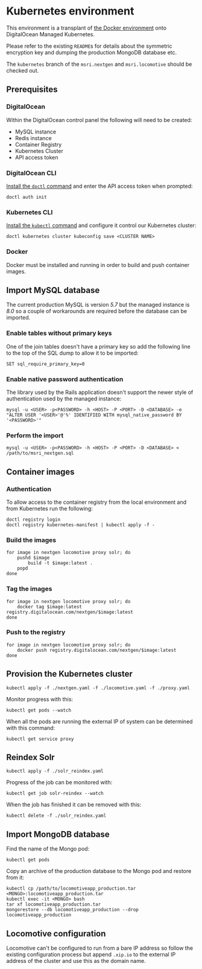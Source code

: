 # Kubernetes environment

This environment is a transplant of [the Docker environment](https://github.com/stevenwilkin/docker) onto DigitalOcean Managed Kubernetes.

Please refer to the existing `README`s for details about the symmetric encryption key and dumping the production MongoDB database etc.

The `kubernetes` branch of the `msri.nextgen` and `msri.locomotive` should be checked out.


## Prerequisites

### DigitalOcean

Within the DigitalOcean control panel the following will need to be created:

* MySQL instance
* Redis instance
* Container Registry
* Kubernetes Cluster
* API access token

### DigitalOcean CLI

[Install the `doctl` command](https://github.com/digitalocean/doctl#installing-doctl) and enter the API access token when prompted:

	doctl auth init

### Kubernetes CLI

[Install the `kubectl` command](https://kubernetes.io/docs/tasks/tools/install-kubectl/) and configure it control our Kubernetes cluster:

	doctl kubernetes cluster kubeconfig save <CLUSTER NAME>

### Docker

Docker must be installed and running in order to build and push container images.


## Import MySQL database

The current production MySQL is version *5.7* but the managed instance is *8.0* so a couple of workarounds are required before the database can be imported.

### Enable tables without primary keys

One of the join tables doesn't have a primary key so add the following line to the top of the SQL dump to allow it to be imported:

	SET sql_require_primary_key=0

### Enable native password authentication

The library used by the Rails application doesn't support the newer style of authentication used by the managed instance:

	mysql -u <USER> -p<PASSWORD> -h <HOST> -P <PORT> -D <DATABASE> -e "ALTER USER '<USER>'@'%' IDENTIFIED WITH mysql_native_password BY '<PASSWORD>'"

### Perform the import

	mysql -u <USER> -p<PASSWORD> -h <HOST> -P <PORT> -D <DATABASE> < /path/to/msri_nextgen.sql


## Container images

### Authentication

To allow access to the container registry from the local environment and from Kubernetes run the following:

	doctl registry login
	doctl registry kubernetes-manifest | kubectl apply -f -

### Build the images

	for image in nextgen locomotive proxy solr; do
		pushd $image
			build -t $image:latest .
		popd
	done

### Tag the images

	for image in nextgen locomotive proxy solr; do
		docker tag $image:latest registry.digitalocean.com/nextgen/$image:latest
	done

### Push to the registry

	for image in nextgen locomotive proxy solr; do
		docker push registry.digitalocean.com/nextgen/$image:latest
	done


## Provision the Kubernetes cluster

	kubectl apply -f ./nextgen.yaml -f ./locomotive.yaml -f ./proxy.yaml

Monitor progress with this:

	kubectl get pods --watch

When all the pods are running the external IP of system can be determined with this command:

	kubectl get service proxy


## Reindex Solr

	kubectl apply -f ./solr_reindex.yaml

Progress of the job can be monitored with:

	kubectl get job solr-reindex --watch

When the job has finished it can be removed with this:

	kubectl delete -f ./solr_reindex.yaml


## Import MongoDB database

Find the name of the Mongo pod:

	kubectl get pods

Copy an archive of the production database to the Mongo pod and restore from it:

	kubectl cp /path/to/locomotiveapp_production.tar <MONGO>:locomotiveapp_production.tar
	kubectl exec -it <MONGO> bash
	tar xf locomotiveapp_production.tar
	mongorestore --db locomotiveapp_production --drop locomotiveapp_production


## Locomotive configuration

Locomotive can't be configured to run from a bare IP address so follow the existing configuration process but append
`.xip.io` to the external IP address of the cluster and use this as the domain name.
